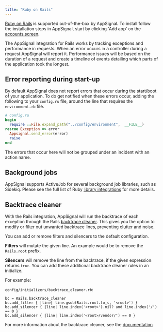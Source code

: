 ```yaml
---
title: "Ruby on Rails"
---
```


[Ruby on Rails](http://rubyonrails.org/) is supported out-of-the-box by AppSignal. To install follow the installation steps in AppSignal, start by clicking 'Add app' on the [accounts screen](https://appsignal.com/accounts).

The AppSignal integration for Rails works by tracking exceptions and performance in requests. When an error occurs in a controller during a request AppSignal will report it. Performance issues will be based on the duration of a request and create a timeline of events detailing which parts of the application took the longest.

## Error reporting during start-up

By default AppSignal does not report errors that occur during the start/boot of your application. To do get notified when these errors occur, adding the following to your `config.ru` file, around the line that requires the `environment.rb` file.

```ruby
# config.ru
begin
  require ::File.expand_path("../config/environment",  __FILE__)
rescue Exception => error
  Appsignal.send_error(error)
  raise
end
```

The errors that occur here will not be grouped under an incident with an action name.

## Background jobs

AppSignal supports ActiveJob for several background job libraries, such as Sidekiq. Please see the full list of Ruby [library integrations](/ruby/integrations) for more details.


## Backtrace cleaner

With the Rails integration, AppSignal will run the backtrace of each exception through the Rails [backtrace cleaner](https://api.rubyonrails.org/classes/ActiveSupport/BacktraceCleaner.html). This gives you the option to modify or filter out unwanted backtrace lines, preventing clutter and noise.

You can add or remove filters and silencers to the default configuration.

**Filters** will mutate the given line. An example would be to remove the `Rails.root` prefix.

**Silencers** will remove the line from the backtrace, if the given expression returns `true`. You can add these additional backtrace cleaner rules in an initialize.


For example:

`config/initializers/backtrace_cleaner.rb`:

```
bc = Rails.backtrace_cleaner
bc.add_filter { |line| line.gsub(Rails.root.to_s, '<root>') }
bc.add_silencer { |line| line.index('<root>').nil? and line.index('/') == 0 }
bc.add_silencer { |line| line.index('<root>/vendor/') == 0 }
```
For more information about the backtrace cleaner, see the [documentation](https://api.rubyonrails.org/classes/ActiveSupport/BacktraceCleaner.html)
